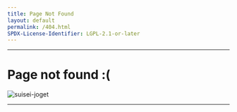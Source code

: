 ```yaml
---
title: Page Not Found
layout: default
permalink: /404.html
SPDX-License-Identifier: LGPL-2.1-or-later
---
```


---

# Page not found :(

<div class="container">
  <img src="https://media.discordapp.net/attachments/1074079942792462478/1180678907196887080/test.gif" alt="suisei-joget"/>
</div>

---
